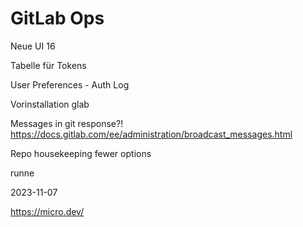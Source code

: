 # GitLab Ops

Neue UI 16

Tabelle für Tokens

User Preferences - Auth Log

Vorinstallation glab

Messages in git response?!
https://docs.gitlab.com/ee/administration/broadcast_messages.html

Repo housekeeping fewer options

runne

2023-11-07

https://micro.dev/
